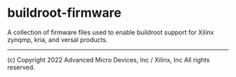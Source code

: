 # buildroot-firmware
A collection of firmware files used to enable buildroot support for Xilinx zynqmp, kria, and versal products. 


---
(c) Copyright 2022 Advanced Micro Devices, Inc / Xilinx, Inc All rights reserved.
